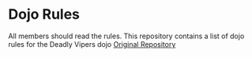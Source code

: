 Dojo Rules
==========
All members should read the rules.
This repository contains a list of dojo rules for the Deadly Vipers dojo
[Original Repository]("https://github.com/deadlyvipers")

